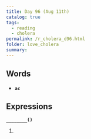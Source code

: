 ```yaml
---
title: Day 96 (Aug 11th)
catalog: true
tags: 
  - reading
  - cholera
permalink: /r_cholera_d96.html
folder: love_cholera
summary: 
---
```


## Words

-   <b data-toggle="tooltip" data-original-title="{{site.data.glossary.ac}}">`ac`</b>



## Expressions

<b data-toggle="tooltip" data-original-title="{{site.data.answers.96_a}}">`________()`</b>

1.  